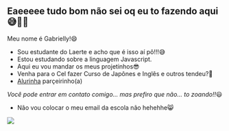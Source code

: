 ## Eaeeeee tudo bom não sei oq eu to fazendo aqui 😅🖤🔅

Meu nome é Gabrielly!😄
 - Sou estudante do Laerte e acho que é isso aí pô!!!😅
 - Estou estudando sobre a linguagem Javascript.
 - Aqui eu vou mandar os meus projetinhos😎
 - Venha para o Cel fazer Curso de Japônes e Inglês e outros tendeu?🤔
 - [Alurinha](https://www.alura.com.br) parçeirinho(a)

*Você pode entrar em contato comigo... mas prefiro que não... to zoando!!*😃

- Não vou colocar o meu email da escola não hehehhe😸

![](https://media1.tenor.com/m/72IKMecmpKAAAAAC/demon-slayer-tanjiro.gif)
